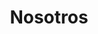 ---
title: "Nosotros"
layout: "about"
draft: false

# who_we_are
who_we_are:
  enable: true
  subtitle: "Quienes somos"
  title: "Somos como tú"
  description: "La vida es mejor con mascotas, y lo sabemos de seguro porque como tú, también amamos nuestras mascotas y disfrutamos cada momento juntos, entendemos que te preocupes por su bienestar. Después de años de trabajar para aerolíneas comerciales, dejamos nuestro trabajo para perseguir nuestra pasión, tenemos el conocimiento y haremos lo necesario para garantizarte una experiencia libre de estrés para tí y tu mascota."

  image: "images/about/01.jpg"

# what_we_do
what_we_do:
  enable: true
  subtitle: "Con cuidado y &#128150;"
  title: "Lo que hacemos"
  block:
  - title: "Exportación <span style='font-size:50px;'>&#127758;</span>"
    content: "No importa el destino de tu mascota,nos aseguraremos de que llegue segura y confortable. Nos encargaremos de todo, desde los procedimientos veterinarios y aduaneros, hasta la coordinación con la aerolínea sleccionada"

  - title: "Importación <span style='font-size:50px;'>&#128747;</span>"
    content: "Hacemos todo el proceso para que tu mascota llegue feliz a su destino, nos encargamos de los permisos impuestos y formalidades."
    
  - title: "Servicios veterinarios <span style='font-size:50px;'>&#127973;</span>"
    content: "Proveemos todos los servicios veterinarios requeridos por el país de destino: microchips, desparacitación y vacunas, exámenes de sangre, y certificados veterinarios."
    
  - title: "Recogida y entrega <span style='font-size:50px;'>&#128656;</span>"
    content: "Los recogemos en tu hogar u hotel para entregarlos a la aerolínea. Después de llegar a su destino, la llevamos a su nuevo hogar una vez terminados los procedimientos de importación."

  - title: "Venta de jaulas y accesorios <span style='font-size:50px;'>&#128008;</span>"
    content: "Ofrecemos jaulas de todos los tamaños y accesorios de viaje como botellas de agua y platos para comida. Nuestras jaulas cumplen completamente con las regulaciones de las aerolíneas."

  - title: "Hotel de mascotas <span style='font-size:50px;'>&#128021;</span>"
    content: "Si necesitas que cuidemos a tu mascotac antes del viaje o después de su llegada al país, ofrecemos un amplio y seguro hospedaje con todos los cuidados y servicios necesarios."

# our_mission
our_mission:
  enable: true
  subtitle: "NUESTRA MISIÓN"
  title: "Misión y visión de nuestra compañía"
  description: "Es simple: no nos  detendremos ante nada para asegurarnos de que estén juntos de nuevo y lo haremos una y otra vez."

  image: "images/about/02.jpg"

# about_video
about_video:
  enable: false
  subtitle: "A Short Video"
  title: "You Take Care Of The Payments, We Take Care Of The Rest."
  description: "Protect your design vision and leave nothing up to interpretation with interaction recipes. Quickly share and access all your team members interactions by using libraries, ensuring consistcy throughout the."
  video_url: "https://www.youtube.com/embed/dyZcRRWiuuw"
  video_thumbnail: "images/about/video-popup-2.jpg"


# brands
brands_carousel:
  enable: true
  subtitle: "Nuestros clientes"
  title: "Las mascotas que si saben confían en nosotros"
  section: "/" # brand images comming form _index.md


# our team
our_team:
  enable: false
  subtitle: "Our members"
  title: "The People Behind"
  description: "We were freelance designers and developers, constantly finding <br> ourselves deep in vague feedback. This made every client and team"
  team:
  - name: "Valentin Staykov"
    image: "images/about/team/01.jpg"
    designation: "Operations"
  - name: "Bukiakta Bansalo"
    image: "images/about/team/02.jpg"
    designation: "Product"
  - name: "Ortrin Okaster"
    image: "images/about/team/03.jpg"
    designation: "Engineering"


# our office
our_office:
  enable: false
  subtitle: "Our Offices"
  title: "Made with Love Of around the world With Many Offices"
  description: "We were freelance designers and developers, constantly finding <br> ourselves deep in vague feedback. This made every client and team"
  office_locations:
  - city: "NewYork, USA"
    country_flag: "images/about/flags/us.png"
    address_line_one: "219 Bald Hill Drive"
    address_line_two: "Oakland Gardens, NY 11364"
  - city: "Australia, Perth"
    country_flag: "images/about/flags/au.png"
    address_line_one: "Flat 23 80 Anthony Circlet"
    address_line_two: "Port Guiseppe, TAS 2691"
  - city: "Berlin, Germany"
    country_flag: "images/about/flags/germany.png"
    address_line_one: "Jl Raya Dewi Sartika Ged"
    address_line_two: "Harapan Masa, Br Germeny"
  - city: "China, Wohan"
    country_flag: "images/about/flags/china.png"
    address_line_one: "1hao Wen Ti Huo Dong"
    address_line_two: "Zhong Xin 1ceng Jian Xing"

---